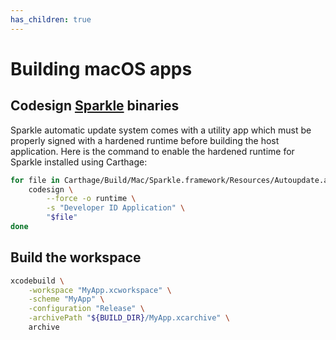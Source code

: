 ```yaml
---
has_children: true
---
```

# Building macOS apps

## Codesign [Sparkle](https://sparkle-project.org) binaries

Sparkle automatic update system comes with a utility app which must be properly signed
with a hardened runtime before building the host application. Here is the command to enable the hardened runtime
for Sparkle installed using Carthage:

```sh
for file in Carthage/Build/Mac/Sparkle.framework/Resources/Autoupdate.app/Contents/MacOS/*; do
    codesign \
        --force -o runtime \
        -s "Developer ID Application" \
        "$file"
done
```

## Build the workspace

```sh
xcodebuild \
    -workspace "MyApp.xcworkspace" \
    -scheme "MyApp" \
    -configuration "Release" \
    -archivePath "${BUILD_DIR}/MyApp.xcarchive" \
    archive
```

